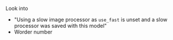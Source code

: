 Look into
 - "Using a slow image processor as `use_fast` is unset and a slow processor was saved with this model"
 - Worder number
